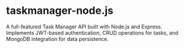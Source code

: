# taskmanager-node.js
A full-featured Task Manager API built with Node.js and Express. Implements JWT-based authentication, CRUD operations for tasks, and MongoDB integration for data persistence.
